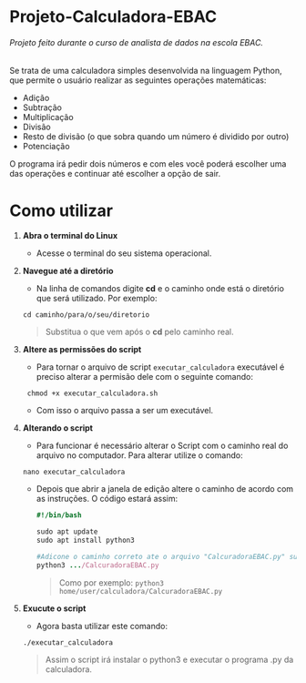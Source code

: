 # Projeto-Calculadora-EBAC
###### Projeto feito durante o curso de analista de dados na escola EBAC.

Se trata de uma calculadora simples desenvolvida na linguagem Python, que permite o usuário realizar as seguintes operações matemáticas:
- Adição
- Subtração
- Multiplicação
- Divisão
- Resto de divisão (o que sobra quando um número é dividido por outro)
- Potenciação

O programa irá pedir dois números e com eles você poderá escolher uma das operações e continuar até escolher a opção de sair.

# Como utilizar

1. **Abra o terminal do Linux**
   - Acesse o terminal do seu sistema operacional.
  
2. **Navegue até a diretório**
   - Na linha de comandos digite **cd** e o caminho onde está o diretório que será utilizado. Por exemplo:
     
   ```
   cd caminho/para/o/seu/diretorio
   ```
   > Substitua o que vem após o **cd** pelo caminho real.
   
3. **Altere as permissões do script**
   - Para tornar o arquivo de script `executar_calculadora` executável é preciso alterar a permisão dele com o seguinte comando:
  
   ```
    chmod +x executar_calculadora.sh
   ```
   - Com isso o arquivo passa a ser um executável.
 
4. **Alterando o script**
   - Para funcionar é necessário alterar o Script com o caminho real do arquivo no computador. Para alterar utilize o comando:

   ```
   nano executar_calculadora
   ```        
   - Depois que abrir a janela de edição altere o caminho de acordo com as instruções. O código estará assim:
      ```ruby
      #!/bin/bash

      sudo apt update
      sudo apt install python3

      #Adicone o caminho correto ate o arquivo "CalcuradoraEBAC.py" subistituindo o que vem apos "python3"
      python3 .../CalcuradoraEBAC.py
       ```
      > Como por exemplo: `python3 home/user/calculadora/CalcuradoraEBAC.py`
      
5. **Exucute o script**
   - Agora basta utilizar este comando:
    ```
    ./executar_calculadora
    ```
    > Assim o script irá instalar o python3 e executar o programa .py da calculadora.

